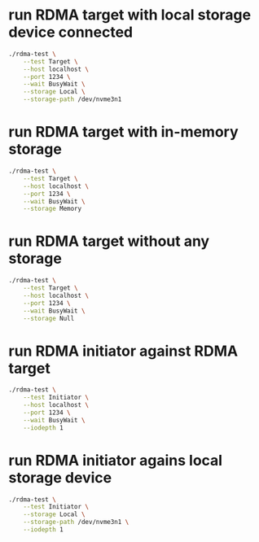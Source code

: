# run RDMA target with local storage device connected
```bash
./rdma-test \
    --test Target \
    --host localhost \
    --port 1234 \
    --wait BusyWait \
    --storage Local \
    --storage-path /dev/nvme3n1
```

# run RDMA target with in-memory storage
```bash
./rdma-test \
    --test Target \
    --host localhost \
    --port 1234 \
    --wait BusyWait \
    --storage Memory
```

# run RDMA target without any storage
```bash
./rdma-test \
    --test Target \
    --host localhost \
    --port 1234 \
    --wait BusyWait \
    --storage Null
```

# run RDMA initiator against RDMA target
```bash
./rdma-test \
    --test Initiator \
    --host localhost \
    --port 1234 \
    --wait BusyWait \
    --iodepth 1
```

# run RDMA initiator agains local storage device
```bash
./rdma-test \
    --test Initiator \
    --storage Local \
    --storage-path /dev/nvme3n1 \
    --iodepth 1
```
